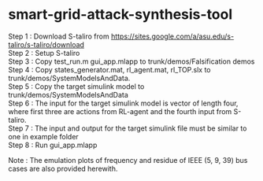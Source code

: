 # smart-grid-attack-synthesis-tool

Step 1 : Download S-taliro from https://sites.google.com/a/asu.edu/s-taliro/s-taliro/download \
Step 2 : Setup S-taliro\
Step 3 : Copy test_run.m gui_app.mlapp to trunk/demos/Falsification demos\
Step 4 : Copy states_generator.mat, rl_agent.mat, rl_TOP.slx to trunk/demos/SystemModelsAndData.\
Step 5 : Copy the target simulink model to trunk/demos/SystemModelsAndData\
Step 6 : The input for the target simulink model is vector of length four, where first three are actions from RL-agent and the fourth input from S-taliro.\
Step 7 : The input and output for the target simulink file must be similar to one in example folder\
Step 8 : Run gui_app.mlapp

Note : The emulation plots of frequency and residue of IEEE (5, 9, 39) bus cases are also provided herewith.
